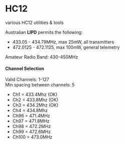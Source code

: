 # HC12
various HC12 utilities & tools  

Australian **LIPD** permits the following:  
* 433.05 - 434.79MHz, max 25mW, all transmitters  
* 472.0125 - 472.1125, max 100mW, general telemetry  

Amateur Radio Band: 430-450MHz  

#### Channel Selection
Valid Channels: 1-127  
Min spacing between channels: 5

* Ch1 = 433.4Mhz (OK)  
* Ch2 = 433.8Mhz (OK)  
* Ch3 = 434.2Mhz (OK)  
* Ch4 = 434.8Mhz  
* Ch96 = 471.4MHz  
* Ch97 = 471.8MHz  
* Ch98 = 472.2MHz  
* Ch99 = 472.6MHz  
* Ch100 = 473.0MHz  
